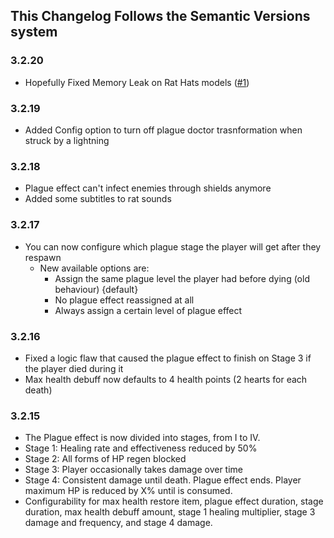 ## This Changelog Follows the Semantic Versions system

### 3.2.20
- Hopefully Fixed Memory Leak on Rat Hats models ([#1](https://github.com/Rebirth-of-the-Night/Rats-RatN-Edition/issues/1))

### 3.2.19
- Added Config option to turn off plague doctor trasnformation when struck by a lightning

### 3.2.18
- Plague effect can't infect enemies through shields anymore
- Added some subtitles to rat sounds

### 3.2.17
- You can now configure which plague stage the player will get after they respawn
    - New available options are:
        - Assign the same plague level the player had before dying (old behaviour) {default}
        - No plague effect reassigned at all
        - Always assign a certain level of plague effect

### 3.2.16
- Fixed a logic flaw that caused the plague effect to finish on Stage 3 if the player died during it
- Max health debuff now defaults to 4 health points (2 hearts for each death)

### 3.2.15
- The Plague effect is now divided into stages, from I to IV.
- Stage 1: Healing rate and effectiveness reduced by 50%
- Stage 2: All forms of HP regen blocked
- Stage 3: Player occasionally takes damage over time
- Stage 4: Consistent damage until death. Plague effect ends. Player maximum HP is reduced by X% until <y item> is consumed.
- Configurability for max health restore item, plague effect duration, stage duration, max health debuff amount, stage 1 healing multiplier, stage 3 damage and frequency, and stage 4 damage.